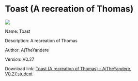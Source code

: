 # Toast (A recreation of Thomas)

<img src = "https://raw.githubusercontent.com/Arbiter1223/Koukou-Gurashi-Custom-Students/master/Students/Files/Toast%20(A%20recreation%20of%20Thomas).png">

Name: Toast

Description: A recreation of Thomas

Author: AjTheYandere

Version: V0.27

Download link: <a href="https://raw.githubusercontent.com/Arbiter1223/Koukou-Gurashi-Custom-Students/master/Students/Files/Toast%20(A%20recreation%20of%20Thomas)%20-%20AjTheYandere%2C%20V0.27.student">Toast (A recreation of Thomas) - AjTheYandere, V0.27.student</a>
